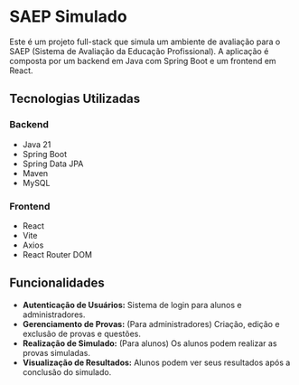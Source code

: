 # SAEP Simulado

Este é um projeto full-stack que simula um ambiente de avaliação para o SAEP (Sistema de Avaliação da Educação Profissional). A aplicação é composta por um backend em Java com Spring Boot e um frontend em React.

## Tecnologias Utilizadas

### Backend
- Java 21
- Spring Boot
- Spring Data JPA
- Maven
- MySQL

### Frontend
- React
- Vite
- Axios
- React Router DOM

## Funcionalidades

- **Autenticação de Usuários:** Sistema de login para alunos e administradores.
- **Gerenciamento de Provas:** (Para administradores) Criação, edição e exclusão de provas e questões.
- **Realização de Simulado:** (Para alunos) Os alunos podem realizar as provas simuladas.
- **Visualização de Resultados:** Alunos podem ver seus resultados após a conclusão do simulado.
